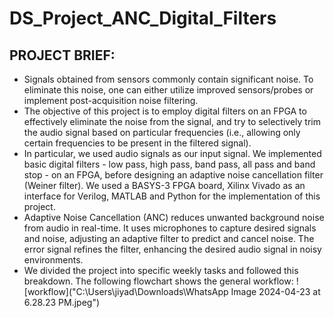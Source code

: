 # DS_Project_ANC_Digital_Filters

## PROJECT BRIEF:
- Signals obtained from sensors commonly contain significant noise. To eliminate this noise, one can either utilize improved sensors/probes or implement post-acquisition noise filtering.
- The objective of this project is to employ digital filters on an FPGA to effectively eliminate the noise from the signal, and try to selectively trim the audio signal based on particular frequencies (i.e., allowing only certain frequencies to be present in the filtered signal). 
- In particular, we used audio signals as our input signal. We implemented basic digital filters - low pass, high pass, band pass, all pass and band stop - on an FPGA, before designing an adaptive noise cancellation filter (Weiner filter). We used a BASYS-3 FPGA board, Xilinx Vivado as an interface for Verilog, MATLAB and Python for the implementation of this project.
- Adaptive Noise Cancellation (ANC) reduces unwanted background noise from audio in real-time. It uses microphones to capture desired signals and noise, adjusting an adaptive filter to predict and cancel noise. The error signal refines the filter, enhancing the desired audio signal
in noisy environments.
- We divided the project into specific weekly tasks and followed this breakdown. The following flowchart shows the general workflow:
![workflow]("C:\Users\jiyad\Downloads\WhatsApp Image 2024-04-23 at 6.28.23 PM.jpeg")


